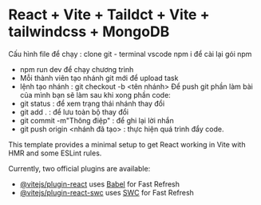 # React + Vite + Taildct + Vite + tailwindcss + MongoDB

Cấu hình file để chạy : clone git - terminal vscode npm i để cài lại gói npm 
- npm run dev để chạy chương trình
- Mỗi thành viên tạo nhánh git mới để upload task
- lệnh tạo nhánh : git checkout -b <tên nhánh>
Để push git phần làm bài của mình bạn sẽ làm sau khi xong phần code:
- git status : để xem trạng thái nhánh thay đổi
- git add . : để lưu toàn bộ thay đổi
- git commit -m"Thông điệp" : để ghi lại lời nhắn
- git push origin <nhánh đã tạo> : thực hiện quá trình đẩy code. 

This template provides a minimal setup to get React working in Vite with HMR and some ESLint rules.

Currently, two official plugins are available:

- [@vitejs/plugin-react](https://github.com/vitejs/vite-plugin-react/blob/main/packages/plugin-react/README.md) uses [Babel](https://babeljs.io/) for Fast Refresh
- [@vitejs/plugin-react-swc](https://github.com/vitejs/vite-plugin-react-swc) uses [SWC](https://swc.rs/) for Fast Refresh
